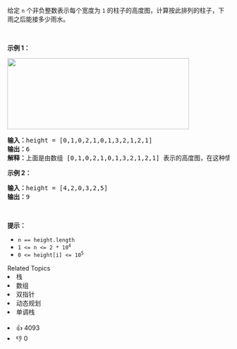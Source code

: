 <p>给定&nbsp;<code>n</code> 个非负整数表示每个宽度为 <code>1</code> 的柱子的高度图，计算按此排列的柱子，下雨之后能接多少雨水。</p>

<p>&nbsp;</p>

<p><strong>示例 1：</strong></p>

<p><img src="https://assets.leetcode-cn.com/aliyun-lc-upload/uploads/2018/10/22/rainwatertrap.png" style="height: 161px; width: 412px;" /></p>

<pre>
<strong>输入：</strong>height = [0,1,0,2,1,0,1,3,2,1,2,1]
<strong>输出：</strong>6
<strong>解释：</strong>上面是由数组 [0,1,0,2,1,0,1,3,2,1,2,1] 表示的高度图，在这种情况下，可以接 6 个单位的雨水（蓝色部分表示雨水）。 
</pre>

<p><strong>示例 2：</strong></p>

<pre>
<strong>输入：</strong>height = [4,2,0,3,2,5]
<strong>输出：</strong>9
</pre>

<p>&nbsp;</p>

<p><strong>提示：</strong></p>

<ul> 
 <li><code>n == height.length</code></li> 
 <li><code>1 &lt;= n &lt;= 2 * 10<sup>4</sup></code></li> 
 <li><code>0 &lt;= height[i] &lt;= 10<sup>5</sup></code></li> 
</ul>

<div><div>Related Topics</div><div><li>栈</li><li>数组</li><li>双指针</li><li>动态规划</li><li>单调栈</li></div></div><br><div><li>👍 4093</li><li>👎 0</li></div>